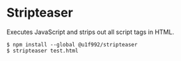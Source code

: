 # Stripteaser

Executes JavaScript and strips out all script tags in HTML.

```
$ npm install --global @u1f992/stripteaser
$ stripteaser test.html
```
